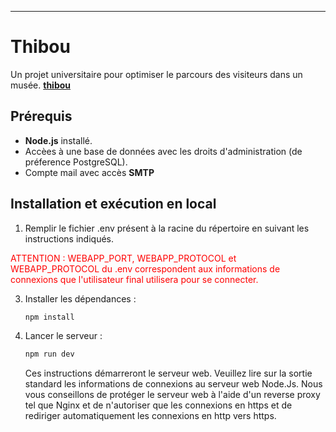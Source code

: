 ---
# Thibou  
Un projet universitaire pour optimiser le parcours des visiteurs dans un musée.
[**thibou**]((https://thibou.ddns.net/))  

## Prérequis  
- **Node.js** installé.
- Accèes à une base de données avec les droits d'administration (de préference PostgreSQL).
- Compte mail avec accès **SMTP**

## Installation et exécution en local  
1.  Remplir le fichier .env présent à la racine du répertoire en suivant les instructions indiqués.

<span style="color:red;">ATTENTION : WEBAPP_PORT, WEBAPP_PROTOCOL et WEBAPP_PROTOCOL du .env correspondent aux informations de connexions que l'utilisateur final utilisera pour se connecter.   </span>  


  

3. Installer les dépendances :  
   ```bash
   npm install
   ```

4. Lancer le serveur :  
   ```bash
   npm run dev
   ```

   Ces instructions démarreront le serveur web. Veuillez lire sur la sortie standard les informations de connexions au serveur web Node.Js.
   Nous vous conseillons de protéger le serveur web à l'aide d'un reverse proxy tel que Nginx et de n'autoriser que les connexions en https et de rediriger automatiquement les connexions en http vers https.

